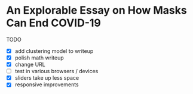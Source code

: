 # An Explorable Essay on How Masks Can End COVID-19

TODO

- [x] add clustering model to writeup
- [x] polish math writeup
- [x] change URL
- [ ] test in various browsers / devices
- [x] sliders take up less space
- [x] responsive improvements